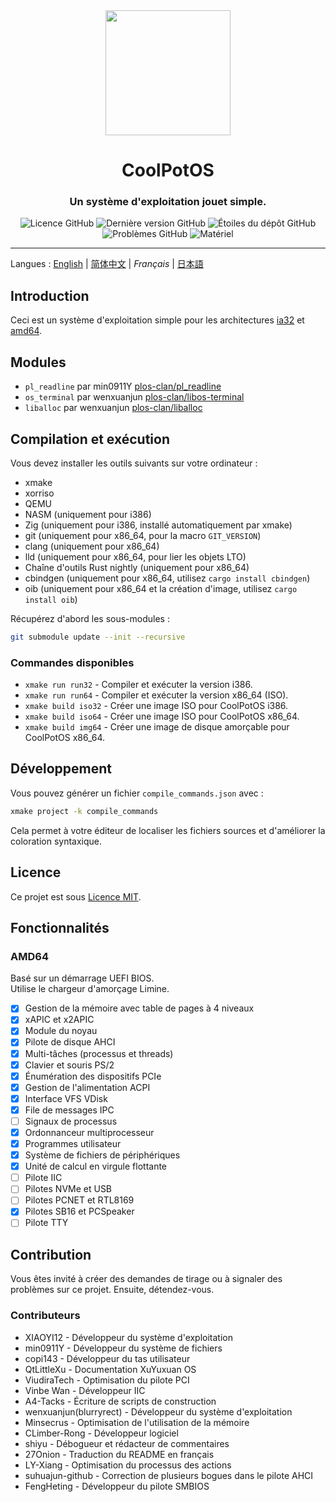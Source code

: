 <div align="center">
<img height="200px" src="https://github.com/user-attachments/assets/9542ad95-0f48-43ad-9617-a750db84e907" />

<h1 align="center">CoolPotOS</h1>
<h3>Un système d'exploitation jouet simple.</h3>

<img alt="Licence GitHub" src="https://img.shields.io/github/license/plos-clan/CoolPotOS?style=flat-square"/>
<img alt="Dernière version GitHub" src="https://img.shields.io/github/v/release/plos-clan/CoolPotOS?style=flat-square"/>
<img alt="Étoiles du dépôt GitHub" src="https://img.shields.io/github/stars/plos-clan/CoolPotOS?style=flat-square"/>
<img alt="Problèmes GitHub" src="https://img.shields.io/github/issues/plos-clan/CoolPotOS?style=flat-square"/>
<img alt="Matériel" src="https://img.shields.io/badge/Matériel-i386_x64-blue?style=flat-square"/>
</div>

---

Langues
: [English](../README.md)
| [简体中文](README-zh-CN.md)
| *Français*
| [日本語](README-ja-JP.md)

## Introduction

Ceci est un système d'exploitation simple pour les architectures [ia32](https://en.wikipedia.org/wiki/IA-32)
et [amd64](https://en.wikipedia.org/wiki/X86-64).

## Modules

- `pl_readline` par min0911Y [plos-clan/pl_readline](https://github.com/plos-clan/pl_readline)
- `os_terminal` par wenxuanjun [plos-clan/libos-terminal](https://github.com/plos-clan/libos-terminal)
- `liballoc` par wenxuanjun [plos-clan/liballoc](https://github.com/plos-clan/liballoc)

## Compilation et exécution

Vous devez installer les outils suivants sur votre ordinateur :

- xmake
- xorriso
- QEMU
- NASM (uniquement pour i386)
- Zig (uniquement pour i386, installé automatiquement par xmake)
- git (uniquement pour x86_64, pour la macro `GIT_VERSION`)
- clang (uniquement pour x86_64)
- lld (uniquement pour x86_64, pour lier les objets LTO)
- Chaîne d'outils Rust nightly (uniquement pour x86_64)
- cbindgen (uniquement pour x86_64, utilisez `cargo install cbindgen`)
- oib (uniquement pour x86_64 et la création d'image, utilisez `cargo install oib`)

Récupérez d'abord les sous-modules :

```bash
git submodule update --init --recursive
```

### Commandes disponibles

- `xmake run run32` - Compiler et exécuter la version i386.
- `xmake run run64` - Compiler et exécuter la version x86_64 (ISO).
- `xmake build iso32` - Créer une image ISO pour CoolPotOS i386.
- `xmake build iso64` - Créer une image ISO pour CoolPotOS x86_64.
- `xmake build img64` - Créer une image de disque amorçable pour CoolPotOS x86_64.

## Développement

Vous pouvez générer un fichier `compile_commands.json` avec :

```bash
xmake project -k compile_commands
```

Cela permet à votre éditeur de localiser les fichiers sources et d'améliorer la coloration syntaxique.

## Licence

Ce projet est sous [Licence MIT](LICENSE).

## Fonctionnalités

### AMD64

Basé sur un démarrage UEFI BIOS. \
Utilise le chargeur d'amorçage Limine.

- [x] Gestion de la mémoire avec table de pages à 4 niveaux
- [x] xAPIC et x2APIC
- [x] Module du noyau
- [x] Pilote de disque AHCI
- [x] Multi-tâches (processus et threads)
- [x] Clavier et souris PS/2
- [x] Énumération des dispositifs PCIe
- [x] Gestion de l'alimentation ACPI
- [x] Interface VFS VDisk
- [x] File de messages IPC
- [ ] Signaux de processus
- [x] Ordonnanceur multiprocesseur
- [x] Programmes utilisateur
- [x] Système de fichiers de périphériques
- [x] Unité de calcul en virgule flottante
- [ ] Pilote IIC
- [ ] Pilotes NVMe et USB
- [ ] Pilotes PCNET et RTL8169
- [x] Pilotes SB16 et PCSpeaker
- [ ] Pilote TTY

## Contribution

Vous êtes invité à créer des demandes de tirage ou à signaler des problèmes sur ce projet. Ensuite, détendez-vous.

### Contributeurs

- XIAOYI12 - Développeur du système d'exploitation
- min0911Y - Développeur du système de fichiers
- copi143 - Développeur du tas utilisateur
- QtLittleXu - Documentation XuYuxuan OS
- ViudiraTech - Optimisation du pilote PCI
- Vinbe Wan - Développeur IIC
- A4-Tacks - Écriture de scripts de construction
- wenxuanjun(blurryrect) - Développeur du système d'exploitation
- Minsecrus - Optimisation de l'utilisation de la mémoire
- CLimber-Rong - Développeur logiciel
- shiyu - Débogueur et rédacteur de commentaires
- 27Onion - Traduction du README en français
- LY-Xiang - Optimisation du processus des actions
- suhuajun-github - Correction de plusieurs bogues dans le pilote AHCI
- FengHeting - Développeur du pilote SMBIOS
